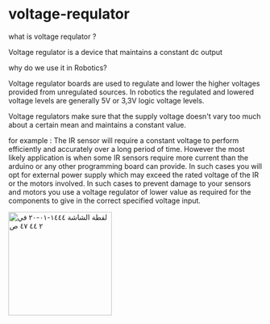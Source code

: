 # voltage-requlator

what is voltage requlator ?

Voltage regulator is a device that maintains a constant dc output

why do we use it in Robotics?

Voltage regulator boards are used to regulate and lower the higher voltages provided from unregulated sources. In robotics the regulated and lowered voltage levels are generally 5V or 3,3V logic voltage levels.

Voltage regulators make sure that the supply voltage doesn't vary too much about a certain mean and maintains a constant value.

for example : The IR sensor will require a constant voltage to perform efficiently and accurately over a long period of time. However the most likely application is when some IR sensors require more current than the arduino or any other programming board can provide. In such cases you will opt for external power supply which may exceed the rated voltage of the IR or the motors involved. In such cases to prevent damage to your sensors and motors you use a voltage regulator of lower value as required for the components to give in the correct specified voltage input.


<img width="205" alt="‏لقطة الشاشة ١٤٤٤-٠١-٢٠ في ٢ ٤٤ ٤٧ ص" src="https://user-images.githubusercontent.com/85759827/185263289-9b55e64e-dd03-49d4-b7ad-f2c99e42890a.png">
